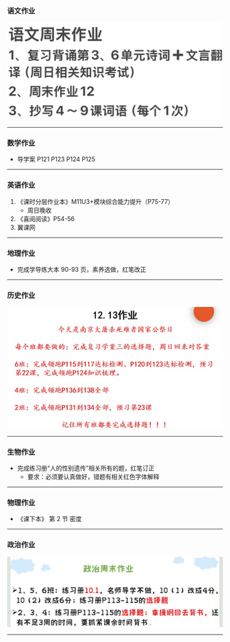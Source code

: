 ### 语文作业

![hw](../hw_G8S1/_images/15c.jpg)

---

### 数学作业

- 导学案 P121 P123 P124 P125

---

### 英语作业

1. 《课时分层作业本》M11U3+模块综合能力提升（P75-77）
   - 周日晚收
2. 《喜阅阅读》P54-56
3. 翼课网

---

### 地理作业

- 完成学导练大本 90-93 页，素养选做，红笔改正

---

### 历史作业

![hw](../hw_G8S1/_images/15h.jpg)

---

### 生物作业

- 完成练习册“人的性别遗传”相关所有的题，红笔订正
  - 要求：必须要认真做好，错题有相关红色字体解释

---

### 物理作业

- 《课下本》 第 2 节 密度

---

### 政治作业

![hw](../hw_G8S1/_images/15p.jpg)

---
